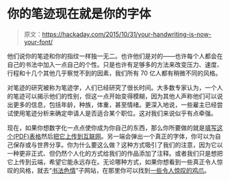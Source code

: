 # 你的笔迹现在就是你的字体

> 原文：<https://hackaday.com/2015/10/31/your-handwriting-is-now-your-font/>

他们说你的笔迹和你的指纹一样独一无二。也许他们是对的——也许每个人都会在自己的书法中加入一点自己的个性。只是也许有足够多的方法来改变压力、速度、行程和十几个其他几乎察觉不到的因素，我们所有 70 亿人都有稍微不同的风格。

对笔迹的研究被称为笔迹学，人们已经研究了很长时间。大多数专家认为，一个人的笔迹可以揭示他们的性别，但这一点开始变得模糊，因为其他人声称他们可以说出更多的信息，包括年龄，种族，体重，甚至情绪。更深入地说，一些雇主已经尝试使用笔迹分析来确定申请人是否适合某个职位。这对我们来说似乎有点牵强。

现在，如果你想数字化一点点使你成为你自己的东西，那么你所要做的就是[填写这个(PDF)表格](http://www.myscriptfont.com/res/ScriptTemplate.pdf)然后[把它上传到互联网](http://www.myscriptfont.com/)。另一端会弹出一个真正的字体，你可以为自己保存或与世界分享。你为什么要这么做？这种方式吸引了我们的注意，因为它以一种更非正式、但仍然个人化的方式给我们的作品添加了注释。或者我们只是想把它上传到云端，希望它能永远存在。无论哪种方式，如果你想看到一些真正令人惊叹的风格，就去“[书法色情](https://www.reddit.com/r/PenmanshipPorn/)”子网站，在那里你可以找到[一些令人惊叹的鸡爪](http://i.imgur.com/oN0IvxP.jpg)。